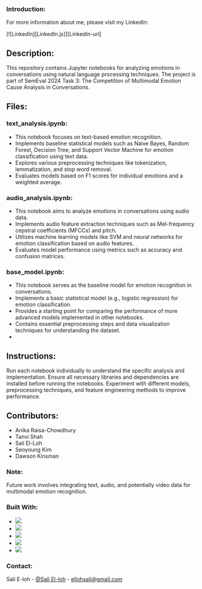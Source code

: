 ### Introduction:

For more information about me, please visit my LinkedIn:

[![LinkedIn][LinkedIn.js]][LinkedIn-url]


## Description:
This repository contains Jupyter notebooks for analyzing emotions in conversations using natural language processing techniques. The project is part of SemEval 2024 Task 3: The Competition of Multimodal Emotion Cause Analysis in Conversations.

## Files:

### text_analysis.ipynb:

* This notebook focuses on text-based emotion recognition.
* Implements baseline statistical models such as Naive Bayes, Random Forest, Decision Tree, and Support Vector Machine for emotion classification using text data.
* Explores various preprocessing techniques like tokenization, lemmatization, and stop word removal.
* Evaluates models based on F1 scores for individual emotions and a weighted average.

### audio_analysis.ipynb:

* This notebook aims to analyze emotions in conversations using audio data.
* Implements audio feature extraction techniques such as Mel-frequency cepstral coefficients (MFCCs) and pitch.
* Utilizes machine learning models like SVM and neural networks for emotion classification based on audio features.
* Evaluates model performance using metrics such as accuracy and confusion matrices.

### base_model.ipynb:

* This notebook serves as the baseline model for emotion recognition in conversations.
* Implements a basic statistical model (e.g., logistic regression) for emotion classification.
* Provides a starting point for comparing the performance of more advanced models implemented in other notebooks.
* Contains essential preprocessing steps and data visualization techniques for understanding the dataset.
* 
## Instructions:

Run each notebook individually to understand the specific analysis and implementation.
Ensure all necessary libraries and dependencies are installed before running the notebooks.
Experiment with different models, preprocessing techniques, and feature engineering methods to improve performance.

## Contributors:
* Anika Raisa-Chowdhury
* Tanvi Shah
* Sali El-Loh
* Seoyoung Kim
* Dawson Kinsman

### Note:

Future work involves integrating text, audio, and potentially video data for multimodal emotion recognition.


### Built With:

* <img src="https://img.shields.io/badge/-Python-3776AB?style=flat&logo=python&logoColor=white">
* <img src="https://img.shields.io/badge/-Flutter-02569B?style=flat&logo=flutter&logoColor=white">
* <img src="https://img.shields.io/badge/-FastAPI-009688?style=flat&logo=fastapi&logoColor=white">
* <img src="https://img.shields.io/badge/-Redis-DC382D?style=flat&logo=redis&logoColor=white">
* <img src="https://img.shields.io/badge/-TensorFlow-FF6F00?style=flat&logo=tensorflow&logoColor=white">

### Contact:

Sali E-loh - [@Sali El-loh](https://www.linkedin.com/in/salielloh12/) - ellohsali@gmail.com




